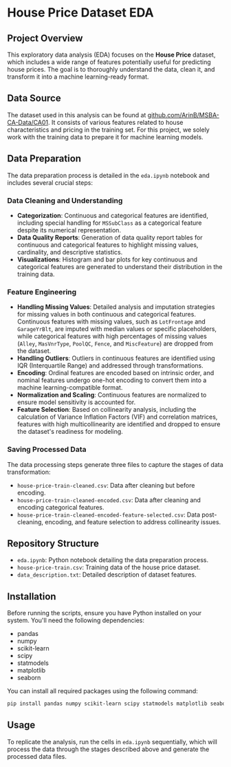 # House Price Dataset EDA

## Project Overview
This exploratory data analysis (EDA) focuses on the **House Price** dataset, which includes a wide range of features potentially useful for predicting house prices. The goal is to thoroughly understand the data, clean it, and transform it into a machine learning-ready format.

## Data Source
The dataset used in this analysis can be found at [github.com/ArinB/MSBA-CA-Data/CA01](https://github.com/ArinB/MSBA-CA-Data/tree/main/CA01). It consists of various features related to house characteristics and pricing in the training set. For this project, we solely work with the training data to prepare it for machine learning models.

## Data Preparation
The data preparation process is detailed in the `eda.ipynb` notebook and includes several crucial steps:

### Data Cleaning and Understanding
- **Categorization**: Continuous and categorical features are identified, including special handling for `MSSubClass` as a categorical feature despite its numerical representation.
- **Data Quality Reports**: Generation of data quality report tables for continuous and categorical features to highlight missing values, cardinality, and descriptive statistics.
- **Visualizations**: Histogram and bar plots for key continuous and categorical features are generated to understand their distribution in the training data. 

### Feature Engineering
- **Handling Missing Values**: Detailed analysis and imputation strategies for missing values in both continuous and categorical features. Continuous features with missing values, such as `LotFrontage` and `GarageYrBlt`, are imputed with median values or specific placeholders, while categorical features with high percentages of missing values (`Alley`, `MasVnrType`, `PoolQC`, `Fence`, and `MiscFeature`) are dropped from the dataset.
- **Handling Outliers**: Outliers in continuous features are identified using IQR (Interquartile Range) and addressed through transformations.
- **Encoding**: Ordinal features are encoded based on intrinsic order, and nominal features undergo one-hot encoding to convert them into a machine learning-compatible format.
- **Normalization and Scaling**: Continuous features are normalized to ensure model sensitivity is accounted for.
- **Feature Selection**: Based on collinearity analysis, including the calculation of Variance Inflation Factors (VIF) and correlation matrices, features with high multicollinearity are identified and dropped to ensure the dataset's readiness for modeling.

### Saving Processed Data
The data processing steps generate three files to capture the stages of data transformation:
- `house-price-train-cleaned.csv`: Data after cleaning but before encoding.
- `house-price-train-cleaned-encoded.csv`: Data after cleaning and encoding categorical features.
- `house-price-train-cleaned-encoded-feature-selected.csv`: Data post-cleaning, encoding, and feature selection to address collinearity issues.

## Repository Structure
- `eda.ipynb`: Python notebook detailing the data preparation process.
- `house-price-train.csv`: Training data of the house price dataset.
- `data_description.txt`: Detailed description of dataset features.

## Installation

Before running the scripts, ensure you have Python installed on your system. You'll need the following dependencies:

- pandas
- numpy
- scikit-learn
- scipy
- statmodels
- matplotlib
- seaborn

You can install all required packages using the following command:

```bash
pip install pandas numpy scikit-learn scipy statmodels matplotlib seaborn
```

## Usage
To replicate the analysis, run the cells in `eda.ipynb` sequentially, which will process the data through the stages described above and generate the processed data files.

<!-- ## Conclusion
This EDA project demonstrates a comprehensive approach to preparing a complex dataset for exploratory analysis and further modeling. Through meticulous data cleaning, feature engineering, and preparation, we ensure that the dataset is primed for generating actionable insights into house price prediction. -->